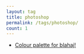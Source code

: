 ```yaml
---
layout: tag
title: photoshop
permalink: /tags/photoshop/
count: 1
---
```


- [Colour palette for blahaj!](https://joelsgp.github.io/editing/2021/12/11/blahaj-swatches.html)
